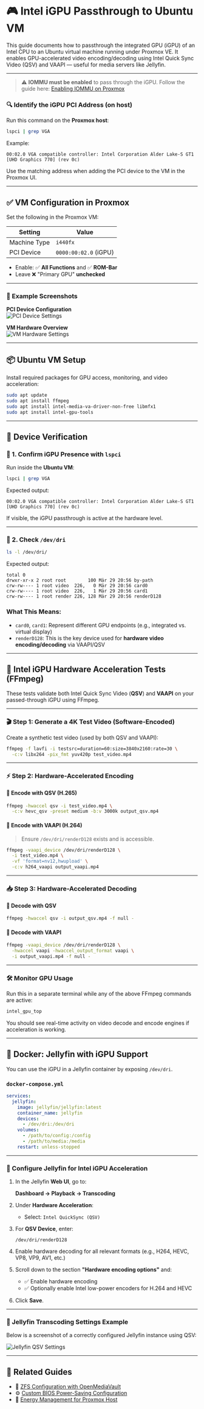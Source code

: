# 🎮 Intel iGPU Passthrough to Ubuntu VM

This guide documents how to passthrough the integrated GPU (iGPU) of an Intel CPU to an Ubuntu virtual machine running under Proxmox VE. It enables GPU-accelerated video encoding/decoding using Intel Quick Sync Video (QSV) and VAAPI — useful for media servers like Jellyfin.

---

> ⚠️ **IOMMU must be enabled** to pass through the iGPU. Follow the guide here: [Enabling IOMMU on Proxmox](./iommu.md)


### 🔍 Identify the iGPU PCI Address (on host)

Run this command on the **Proxmox host**:

```bash
lspci | grep VGA
```

Example:

```text
00:02.0 VGA compatible controller: Intel Corporation Alder Lake-S GT1 [UHD Graphics 770] (rev 0c)
```

Use the matching address when adding the PCI device to the VM in the Proxmox UI.

---

## ✅ VM Configuration in Proxmox

Set the following in the Proxmox VM:

| Setting         | Value               |
|-----------------|---------------------|
| Machine Type    | `i440fx`            |
| PCI Device      | `0000:00:02.0` (iGPU) |

- Enable: ✅ **All Functions** and ✅ **ROM-Bar**
- Leave ❌ "Primary GPU" **unchecked**

---

### 📸 Example Screenshots

**PCI Device Configuration**  
![PCI Device Settings](../images/ubuntu-vm-pci-device-settings.png)

**VM Hardware Overview**  
![VM Hardware Settings](../images/ubuntu-vm-hardware-settings.png)

---

## 📦 Ubuntu VM Setup

Install required packages for GPU access, monitoring, and video acceleration:

```bash
sudo apt update
sudo apt install ffmpeg
sudo apt install intel-media-va-driver-non-free libmfx1
sudo apt install intel-gpu-tools
```

---

## 📂 Device Verification

### 🧪 1. Confirm iGPU Presence with `lspci`

Run inside the **Ubuntu VM**:

```bash
lspci | grep VGA
```

Expected output:

```text
00:02.0 VGA compatible controller: Intel Corporation Alder Lake-S GT1 [UHD Graphics 770] (rev 0c)
```

If visible, the iGPU passthrough is active at the hardware level.

---

### 🧪 2. Check `/dev/dri`

```bash
ls -l /dev/dri/
```

Expected output:

```text
total 0
drwxr-xr-x 2 root root        100 Mär 29 20:56 by-path
crw-rw---- 1 root video  226,   0 Mär 29 20:56 card0
crw-rw---- 1 root video  226,   1 Mär 29 20:56 card1
crw-rw---- 1 root render 226, 128 Mär 29 20:56 renderD128
```

### What This Means:

- `card0`, `card1`: Represent different GPU endpoints (e.g., integrated vs. virtual display)
- `renderD128`: This is the key device used for **hardware video encoding/decoding** via VAAPI/QSV

---

## 🧪 Intel iGPU Hardware Acceleration Tests (FFmpeg)

These tests validate both Intel Quick Sync Video (**QSV**) and **VAAPI** on your passed-through iGPU using FFmpeg.

---

### 🎬 Step 1: Generate a 4K Test Video (Software-Encoded)

Create a synthetic test video (used by both QSV and VAAPI):

```bash
ffmpeg -f lavfi -i testsrc=duration=60:size=3840x2160:rate=30 \
  -c:v libx264 -pix_fmt yuv420p test_video.mp4
```

---

### ⚡ Step 2: Hardware-Accelerated Encoding

#### 🧪 Encode with QSV (H.265)

```bash
ffmpeg -hwaccel qsv -i test_video.mp4 \
  -c:v hevc_qsv -preset medium -b:v 3000k output_qsv.mp4
```

#### 🧪 Encode with VAAPI (H.264)

> Ensure `/dev/dri/renderD128` exists and is accessible.

```bash
ffmpeg -vaapi_device /dev/dri/renderD128 \
  -i test_video.mp4 \
  -vf 'format=nv12,hwupload' \
  -c:v h264_vaapi output_vaapi.mp4
```

---

### 📥 Step 3: Hardware-Accelerated Decoding

#### 🧪 Decode with QSV

```bash
ffmpeg -hwaccel qsv -i output_qsv.mp4 -f null -
```

#### 🧪 Decode with VAAPI

```bash
ffmpeg -vaapi_device /dev/dri/renderD128 \
  -hwaccel vaapi -hwaccel_output_format vaapi \
  -i output_vaapi.mp4 -f null -
```

---

### 🛠️ Monitor GPU Usage

Run this in a separate terminal while any of the above FFmpeg commands are active:

```bash
intel_gpu_top
```

You should see real-time activity on video decode and encode engines if acceleration is working.

---

## 🐳 Docker: Jellyfin with iGPU Support

You can use the iGPU in a Jellyfin container by exposing `/dev/dri`.

### `docker-compose.yml`

```yaml
services:
  jellyfin:
    image: jellyfin/jellyfin:latest
    container_name: jellyfin
    devices:
      - /dev/dri:/dev/dri
    volumes:
      - /path/to/config:/config
      - /path/to/media:/media
    restart: unless-stopped
```

---

### 🧩 Configure Jellyfin for Intel iGPU Acceleration

1. In the Jellyfin **Web UI**, go to:

   **Dashboard → Playback → Transcoding**

2. Under **Hardware Acceleration**:
   - Select: `Intel QuickSync (QSV)`

3. For **QSV Device**, enter:

   ```text
   /dev/dri/renderD128
   ```

4. Enable hardware decoding for all relevant formats (e.g., H264, HEVC, VP8, VP9, AV1, etc.)

5. Scroll down to the section **"Hardware encoding options"** and:
   - ✅ Enable hardware encoding
   - ✅ Optionally enable Intel low-power encoders for H.264 and HEVC

6. Click **Save**.

---

### 📸 Jellyfin Transcoding Settings Example

Below is a screenshot of a correctly configured Jellyfin instance using QSV:

![Jellyfin QSV Settings](../images/jellyfin-hardware-transcoding-settings.png)

---

## 🔗 Related Guides

- 🔐 [ZFS Configuration with OpenMediaVault](./zfs-setup.md)
- ⚙️ [Custom BIOS Power-Saving Configuration](../configs/bios-settings.md)
- 🔋 [Energy Management for Proxmox Host](../configs/energy-management.md)
